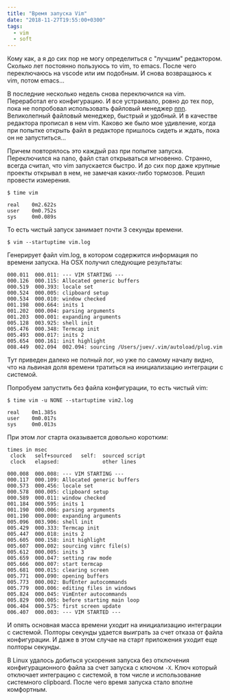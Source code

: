 ```yaml
---
title: "Время запуска Vim"
date: "2018-11-27T19:55:00+0300"
tags:
  - vim
  - soft
---
```

Кому как, а я до сих пор не могу определиться с "лучшим" редактором. Сколько лет постоянно пользуюсь то vim, то emacs. После чего переключаюсь на vscode или им подобным. И снова возвращаюсь к vim, потом emacs...

В последние несколько недель снова переключился на vim. Переработал его конфигурацию. И все устраивало, ровно до тех пор, пока не попробовал использовать файловый менеджер [nnn](https://github.com/jarun/nnn). Великолепный файловый менеджер, быстрый и удобный. И в качестве редактора прописал в нем vim. Каково же было мое удивление, когда при попытке открыть файл в редакторе пришлось сидеть и ждать, пока он не запуститься...

Причем повторялось это каждый раз при попытке запуска. Переключился на nano, файл стал открываться мгновенно. Странно, всегда считал, что vim запускается быстро. И до сих пор даже крупные проекты открывал в нем, не замечая каких-либо тормозов. Решил провести измерения.

    $ time vim

    real	0m2.622s
    user	0m0.752s
    sys	    0m0.089s

То есть чистый запуск занимает почти 3 секунды времени.

    $ vim --startuptime vim.log

Генерирует файл vim.log, в котором содержится информация по времени запуска. На OSX получил следующие результаты:

    000.011  000.011: --- VIM STARTING ---
    000.126  000.115: Allocated generic buffers
    000.519  000.393: locale set
    000.524  000.005: clipboard setup
    000.534  000.010: window checked
    001.198  000.664: inits 1
    001.202  000.004: parsing arguments
    001.203  000.001: expanding arguments
    005.128  003.925: shell init
    005.476  000.348: Termcap init
    005.493  000.017: inits 2
    005.654  000.161: init highlight
    008.449  002.094  002.094: sourcing /Users/juev/.vim/autoload/plug.vim

Тут приведен далеко не полный лог, но уже по самому началу видно, что на львиная доля времени тратиться на инициализацию интеграции с системой.

Попробуем запустить без файла конфигурации, то есть чистый vim:

    $ time vim -u NONE --startuptime vim2.log

    real	0m1.385s
    user	0m0.017s
    sys	    0m0.013s

При этом лог старта оказывается довольно коротким:

    times in msec
     clock   self+sourced   self:  sourced script
     clock   elapsed:              other lines

    000.008  000.008: --- VIM STARTING ---
    000.117  000.109: Allocated generic buffers
    000.573  000.456: locale set
    000.578  000.005: clipboard setup
    000.589  000.011: window checked
    001.184  000.595: inits 1
    001.190  000.006: parsing arguments
    001.190  000.000: expanding arguments
    005.096  003.906: shell init
    005.429  000.333: Termcap init
    005.447  000.018: inits 2
    005.605  000.158: init highlight
    005.607  000.002: sourcing vimrc file(s)
    005.612  000.005: inits 3
    005.659  000.047: setting raw mode
    005.666  000.007: start termcap
    005.681  000.015: clearing screen
    005.771  000.090: opening buffers
    005.773  000.002: BufEnter autocommands
    005.779  000.006: editing files in windows
    005.824  000.045: VimEnter autocommands
    005.829  000.005: before starting main loop
    006.404  000.575: first screen update
    006.407  000.003: --- VIM STARTED ---

И опять основная масса времени уходит на инициализацию интеграции с системой. Полторы секунды удается выиграть за счет отказа от файла конфигурации. И даже в этом случае на старт приложения уходит еще полторы секунды.

В Linux удалось добиться ускорения запуска без отключения конфигурационного файла за счет запуска с ключом `-X`. Ключ который отключает интеграцию с системой, в том числе и использование системного clipboard. После чего время запуска стало вполне комфортным.
